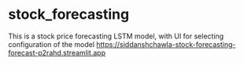 # stock_forecasting
This is a stock price forecasting LSTM model, with UI for selecting configuration of the model
https://siddanshchawla-stock-forecasting-forecast-p2rahd.streamlit.app
